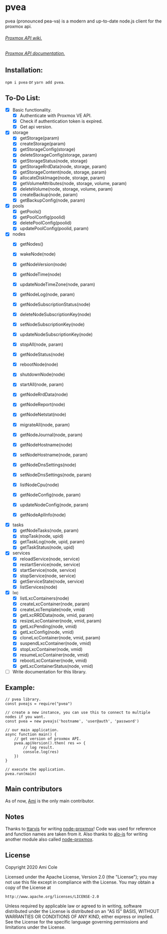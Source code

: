 # pvea
pvea (pronounced pea-va) is a modern and up-to-date node.js client for the proxmox api.

###### [Proxmox API wiki.](https://pve.proxmox.com/wiki/Proxmox_VE_API)
###### [Proxmox API documentation.](https://pve.proxmox.com/pve-docs/api-viewer/index.html)

## Installation:

  `npm i pvea` or  `yarn add pvea`.


## To-Do List:

- [X] Basic functionality.
    - [X] Authenticate with Proxmox VE API.
    - [X] Check if authentication token is expired.
    - [X] Get api version.

- [X] storage
    - [X] getStorage(param)
    - [X] createStorage(param)
    - [X] getStorageConfig(storage)
    - [X] deleteStorageConfig(storage, param)
    - [X] getStorageStatus(node, storage)
    - [X] getStorageRrdData(node, storage, param)
    - [X] getStorageContent(node, storage, param)
    - [X] allocateDiskImage(node, storage, param)
    - [X] getVolumeAttributes(node, storage, volume, param)
    - [X] deleteVolume(node, storage, volume, param)
    - [X] createBackup(node, param)
    - [X] getBackupConfig(node, param)

- [X] pools
    - [X] getPools()
    - [X] getPoolConfig(poolid)
    - [X] deletePoolConfig(poolid)
    - [X] updatePoolConfig(poolid, param)

- [X] nodes
    - [X] getNodes()
    - [X] wakeNode(node)
    - [X] getNodeVersion(node)
    - [X] getNodeTime(node)
    - [X] updateNodeTimeZone(node, param)
    - [X] getNodeLog(node, param)
    - [X] getNodeSubscriptionStatus(node)
    - [X] deleteNodeSubscriptionKey(node)
    - [X] setNodeSubscriptionKey(node)
    - [X] updateNodeSubscriptionKey(node)
    - [X] stopAll(node, param)
    - [X] getNodeStatus(node)
    - [X] rebootNode(node)
    - [X] shutdownNode(node)
    - [X] startAll(node, param)
    - [X] getNodeRrdData(node)
    - [X] getNodeReport(node)
    - [X] getNodeNetstat(node)
    - [X] migrateAll(node, param)
    - [X] getNodeJournal(node, param)
    - [X] getNodeHostname(node)
    - [X] setNodeHostname(node, param)
    - [X] getNodeDnsSettings(node)
    - [X] setNodeDnsSettings(node, param)
    - [X] listNodeCpu(node)
    - [X] getNodeConfig(node, param)
    - [X] updateNodeConfig(node, param)
    - [X] getNodeAplInfo(node)


- [X] tasks
    - [X] getNodeTasks(node, param)
    - [X] stopTask(node, upid)
    - [X] getTaskLog(node, upid, param)
    - [X] getTaskStatus(node, upid)

- [X] services
    - [X] reloadService(node, service)
    - [X] restartService(node, service)
    - [X] startService(node, service)
    - [X] stopService(node, service)
    - [X] getServiceState(node, service)
    - [X] listServices(node)

- [X] lxc
    - [X] listLxcContainers(node)
    - [X] createLxcContainer(node, param)
    - [X] createLxcTemplate(node, vmid)
    - [X] getLxcRRDData(node, vmid, param)
    - [X] resizeLxcContainer(node, vmid, param)
    - [X] getLxcPending(node, vmid)
    - [X] getLxcConfig(node, vmid)
    - [X] cloneLxcContainer(node, vmid, param)
    - [X] suspendLxcContainer(node, vmid)
    - [X] stopLxcContainer(node, vmid)
    - [X] resumeLxcContainer(node, vmid)
    - [X] rebootLxcContainer(node, vmid)
    - [X] getLxcContainerStatus(node, vmid)

- [ ] Write documentation for this library.

## Example:

    // pvea library.
    const pveajs = require("pvea")

    // create a new instance, you can use this to connect to multiple nodes if you want.
    const pvea = new pveajs('hostname', 'user@auth', 'password')

    // our main application.
    async function main() {
        // get version of proxmox API.
        pvea.apiVersion().then( res => {
            // log result.
            console.log(res)
        })
    }

    // execute the application.
    pvea.run(main)


## Main contributors
As of now, [Ami](https://github.com/AmiCole) is the only main contributor.


## Notes
Thanks to [ttarvis](https://github.com/ttarvis) for writing [node-proxmox](https://github.com/ttarvis/node-proxmox)! Code was used for reference and function names are taken from it. Also thanks to [alo-is](https://github.com/alo-is) for writing another module also called [node-proxmox](https://github.com/alo-is/node-proxmox).

## License

Copyright 2020 Ami Cole

Licensed under the Apache License, Version 2.0 (the "License");
you may not use this file except in compliance with the License.
You may obtain a copy of the License at

    http://www.apache.org/licenses/LICENSE-2.0

Unless required by applicable law or agreed to in writing, software
distributed under the License is distributed on an "AS IS" BASIS,
WITHOUT WARRANTIES OR CONDITIONS OF ANY KIND, either express or implied.
See the License for the specific language governing permissions and
limitations under the License.
